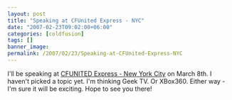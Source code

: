 ```yaml
---
layout: post
title: "Speaking at CFUnited Express - NYC"
date: "2007-02-23T09:02:00+06:00"
categories: [coldfusion]
tags: []
banner_image: 
permalink: /2007/02/23/Speaking-at-CFUnited-Express-NYC
---
```


I'll be speaking at <a href="http://www.cfunitedexpress.com/go/">CFUNITED Express - New York City</a> on March 8th. I haven't picked a topic yet. I'm thinking Geek TV. Or XBox360. Either way - I'm sure it will be exciting. Hope to see you there!